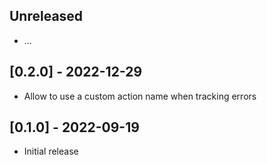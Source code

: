 ## Unreleased

- ...

## [0.2.0] - 2022-12-29

- Allow to use a custom action name when tracking errors

## [0.1.0] - 2022-09-19

- Initial release
